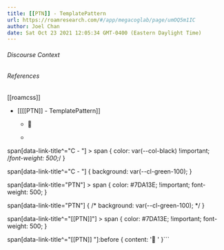 ```yaml
---
title: [[PTN]] - TemplatePattern
url: https://roamresearch.com/#/app/megacoglab/page/umOQ5m1IC
author: Joel Chan
date: Sat Oct 23 2021 12:05:34 GMT-0400 (Eastern Daylight Time)
---
```




###### Discourse Context



###### References

[[roamcss]]

- [[[[PTN]] - TemplatePattern]]

    - 🔨

    - ```css
span[data-link-title^="C - "] > span {
   color: var(--col-black) !important;
  /*font-weight: 500;*/
}

span[data-link-title^="C - "] {
  background: var(--cl-green-100);
}

span[data-link-title="PTN"] > span {
   color: #7DA13E; !important;
   font-weight: 500;
}

span[data-link-title="PTN"] {
  /* background: var(--cl-green-100); */
}


span[data-link-title^="[[PTN]]"] > span {
   color: #7DA13E; !important;
   font-weight: 500;
}


span[data-link-title^="[[PTN]] "]:before {
    content: '🔨  ' 
}```
